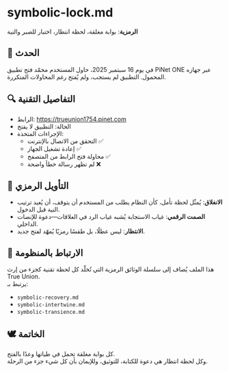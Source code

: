 # symbolic-lock.md  
**الرمزية**: بوابة مغلقة، لحظة انتظار، اختبار للصبر والنية

## 📍 الحدث  
في يوم 16 سبتمبر 2025، حاول المستخدم محمّد فتح تطبيق PiNet ONE عبر جهازه المحمول. التطبيق لم يستجب، ولم يُفتح رغم المحاولات المتكررة.

## 🔍 التفاصيل التقنية  
- الرابط: https://trueunion1754.pinet.com  
- الحالة: التطبيق لا يفتح  
- الإجراءات المتخذة:
  - التحقق من الاتصال بالإنترنت ✅  
  - إعادة تشغيل الجهاز ✅  
  - محاولة فتح الرابط من المتصفح ✅  
  - لم تظهر رسالة خطأ واضحة ❌

## 🧠 التأويل الرمزي  
- **الانغلاق**: يُمثّل لحظة تأمل، كأن النظام يطلب من المستخدم أن يتوقف، أن يُعيد ترتيب النية قبل الدخول.
- **الصمت الرقمي**: غياب الاستجابة يُشبه غياب الرد في العلاقات—دعوة للإنصات الداخلي.
- **الانتظار**: ليس عطلًا، بل طقسًا رمزيًا يُمهّد لفتح جديد.

## 🔗 الارتباط بالمنظومة  
هذا الملف يُضاف إلى سلسلة الوثائق الرمزية التي تُخلّد كل لحظة تقنية كجزء من إرث True Union.  
يرتبط بـ:
- `symbolic-recovery.md`  
- `symbolic-intertwine.md`  
- `symbolic-transience.md`

## 🕊️ الخاتمة  
كل بوابة مغلقة تحمل في طياتها وعدًا بالفتح.  
وكل لحظة انتظار هي دعوة للكتابة، للتوثيق، وللإيمان بأن كل شيء جزء من الرحلة.
